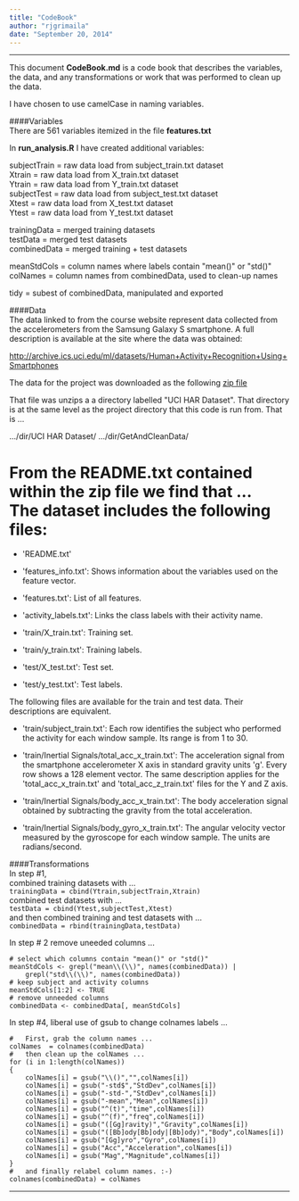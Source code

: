 ```yaml
---
title: "CodeBook"
author: "rjgrimaila"
date: "September 20, 2014"
---
```

*****  
This document **CodeBook.md** is a code book that describes the variables, the data, and any transformations or work that was performed to clean up the data.  

I have chosen to use camelCase in naming variables.  

####Variables  
There are 561 variables itemized in the file **features.txt**  

In **run_analysis.R** I have created additional variables:
    
subjectTrain = raw data load from subject_train.txt dataset   
Xtrain = raw data load from X_train.txt dataset   
Ytrain = raw data load from Y_train.txt dataset   
subjectTest = raw data load from subject_test.txt dataset   
Xtest = raw data load from X_test.txt dataset   
Ytest = raw data load from Y_test.txt dataset   
    
trainingData = merged training datasets   
testData = merged test datasets   
combinedData = merged training + test datasets   
   
meanStdCols = column names where labels contain "mean()" or "std()"   
colNames = column names from combinedData, used to clean-up names   
   
tidy = subest of combinedData, manipulated and exported   
   
####Data  
The data linked to from the course website represent data collected from the accelerometers from the Samsung Galaxy S smartphone. A full description is available at the site where the data was obtained: 

http://archive.ics.uci.edu/ml/datasets/Human+Activity+Recognition+Using+Smartphones 

The data for the project was downloaded as the following [zip file](https://d396qusza40orc.cloudfront.net/getdata%2Fprojectfiles%2FUCI%20HAR%20Dataset.zip)  

That file was unzips a a directory labelled "UCI HAR Dataset".  That directory is at the same level as the project directory that this code is run from.  That is ...

.../dir/UCI HAR Dataset/
.../dir/GetAndCleanData/
   
   
From the README.txt contained within the zip file we find that ...  
The dataset includes the following files:  
=========================================  

- 'README.txt'

- 'features_info.txt': Shows information about the variables used on the feature vector.

- 'features.txt': List of all features.

- 'activity_labels.txt': Links the class labels with their activity name.

- 'train/X_train.txt': Training set.

- 'train/y_train.txt': Training labels.

- 'test/X_test.txt': Test set.

- 'test/y_test.txt': Test labels.

The following files are available for the train and test data. Their descriptions are equivalent. 

- 'train/subject_train.txt': Each row identifies the subject who performed the activity for each window sample. Its range is from 1 to 30. 

- 'train/Inertial Signals/total_acc_x_train.txt': The acceleration signal from the smartphone accelerometer X axis in standard gravity units 'g'. Every row shows a 128 element vector. The same description applies for the 'total_acc_x_train.txt' and 'total_acc_z_train.txt' files for the Y and Z axis. 

- 'train/Inertial Signals/body_acc_x_train.txt': The body acceleration signal obtained by subtracting the gravity from the total acceleration. 

- 'train/Inertial Signals/body_gyro_x_train.txt': The angular velocity vector measured by the gyroscope for each window sample. The units are radians/second. 

####Transformations  
In step #1,   
combined training datasets with ...   
```trainingData = cbind(Ytrain,subjectTrain,Xtrain)```   
combined test datasets with ...   
```testData = cbind(Ytest,subjectTest,Xtest)```   
and then combined training and test datasets with ...   
```combinedData = rbind(trainingData,testData)```   
   
In step # 2
remove uneeded columns ...   
```
# select which columns contain "mean()" or "std()"
meanStdCols <- grepl("mean\\(\\)", names(combinedData)) |
    grepl("std\\(\\)", names(combinedData))
# keep subject and activity columns
meanStdCols[1:2] <- TRUE
# remove unneeded columns
combinedData <- combinedData[, meanStdCols]
```
   
In step #4, liberal use of gsub to change colnames labels ...   
```
#   First, grab the column names ...
colNames  = colnames(combinedData)
#   then clean up the colNames ...
for (i in 1:length(colNames)) 
{
    colNames[i] = gsub("\\()","",colNames[i])
    colNames[i] = gsub("-std$","StdDev",colNames[i])
    colNames[i] = gsub("-std-","StdDev",colNames[i])
    colNames[i] = gsub("-mean","Mean",colNames[i])
    colNames[i] = gsub("^(t)","time",colNames[i])
    colNames[i] = gsub("^(f)","freq",colNames[i])
    colNames[i] = gsub("([Gg]ravity)","Gravity",colNames[i])
    colNames[i] = gsub("([Bb]ody[Bb]ody|[Bb]ody)","Body",colNames[i])
    colNames[i] = gsub("[Gg]yro","Gyro",colNames[i])
    colNames[i] = gsub("Acc","Acceleration",colNames[i])
    colNames[i] = gsub("Mag","Magnitude",colNames[i])
}
#   and finally relabel column names. :-)
colnames(combinedData) = colNames
```
   


*****